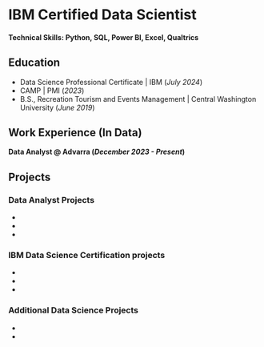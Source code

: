 # IBM Certified Data Scientist
 
#### Technical Skills: Python, SQL, Power BI, Excel, Qualtrics

## Education
-  Data Science Professional Certificate | IBM (_July 2024_)								       		
-  CAMP	| PMI (_2023_)	 			        		
-  B.S., Recreation Tourism and Events Management | Central Washington University (_June 2019_)

## Work Experience (In Data)
**Data Analyst @ Advarra  (_December 2023 - Present_)**


## Projects
### Data Analyst Projects 
-
-
-


### IBM Data Science Certification projects
-
-
-
 

### Additional Data Science Projects 
-
-

